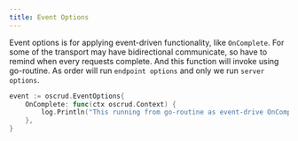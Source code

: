 ```yaml
---
title: Event Options
---
```


Event options is for applying event-driven functionality, like `OnComplete`. For some of the transport may have bidirectional communicate, so have to remind when every requests complete. And this function will invoke using go-routine. As order will run `endpoint options` and only we run `server options`.

```go
event := oscrud.EventOptions{
	OnComplete: func(ctx oscrud.Context) {
		log.Println("This running from go-routine as event-drive OnComplete().")
	},
}
```

